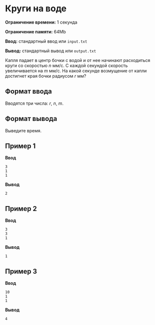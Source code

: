 # Круги на воде

**Ограничение времени:** 1 секунда

**Ограничение памяти:** 64Mb

**Ввод:** стандартный ввод или `input.txt`

**Вывод:** стандартный вывод или `output.txt`

Капля падает в центр бочки с водой и от нее начинают расходиться круги со скоростью *n* мм/с. С каждой секундой скорость увеличивается на *m* мм/с. На какой секунде возмущение от капли достигнет края бочки радиусом *r* мм?

## Формат ввода

Вводятся три числа: *r*, *n*, *m*.

## Формат вывода

Выведите время.

## Пример 1

**Ввод**
```
3
1
1
```

**Вывод**
```
2
```

## Пример 2

**Ввод**
```
3
3
1
```

**Вывод**
```
1
```

## Пример 3

**Ввод**
```
10
1
1
```

**Вывод**
```
4
```